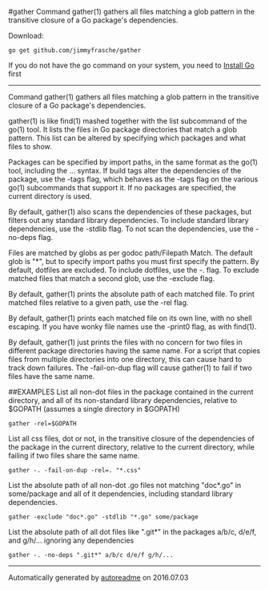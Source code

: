 #gather
Command gather(1) gathers all files matching a glob pattern in the transitive closure of a Go package's dependencies.

Download:
```shell
go get github.com/jimmyfrasche/gather
```

If you do not have the go command on your system, you need to [Install Go](http://golang.org/doc/install) first

* * *
Command gather(1) gathers all files matching a glob pattern
in the transitive closure of a Go package's dependencies.

gather(1) is like find(1) mashed together with the list subcommand of the go(1) tool.
It lists the files in Go package directories that match a glob pattern.
This list can be altered by specifying which packages and what files to show.

Packages can be specified by import paths, in the same format as the go(1) tool,
including the ... syntax.
If build tags alter the dependencies of the package, use the -tags flag, which
behaves as the -tags flag on the various go(1) subcommands that support it.
If no packages are specified, the current directory is used.

By default, gather(1) also scans the dependencies of these packages, but filters
out any standard library dependencies.
To include standard library dependencies, use the -stdlib flag.
To not scan the dependencies, use the -no-deps flag.

Files are matched by globs as per godoc path/Filepath Match.
The default glob is "*", but to specify import paths you must first
specify the pattern.
By default, dotfiles are excluded.
To include dotfiles, use the -. flag.
To exclude matched files that match a second glob, use the -exclude flag.

By default, gather(1) prints the absolute path of each matched file.
To print matched files relative to a given path, use the -rel flag.

By default, gather(1) prints each matched file on its own line,
with no shell escaping.
If you have wonky file names use the -print0 flag, as with find(1).

By default, gather(1) just prints the files with no concern for two
files in different package directories having the same name.
For a script that copies files from multiple directories into
one directory, this can cause hard to track down failures.
The -fail-on-dup flag will cause gather(1) to fail if two files
have the same name.

##EXAMPLES
List all non-dot files in the package contained in the current directory,
and all of its non-standard library dependencies, relative to $GOPATH
(assumes a single directory in $GOPATH)

```
gather -rel=$GOPATH
```

List all css files, dot or not, in the transitive closure of the dependencies
of the package in the current directory, relative to the current directory,
while failing if two files share the same name.

```
gather -. -fail-on-dup -rel=. "*.css"
```

List the absolute path of all non-dot .go files not matching "doc*.go"
in some/package and all of it dependencies, including standard library dependencies.

```
gather -exclude "doc*.go" -stdlib "*.go" some/package
```

List the absolute path of all dot files like ".git*" in the packages a/b/c, d/e/f, and g/h/...
ignoring any dependencies

```
gather -. -no-deps ".git*" a/b/c d/e/f g/h/...
```



* * *
Automatically generated by [autoreadme](https://github.com/jimmyfrasche/autoreadme) on 2016.07.03
